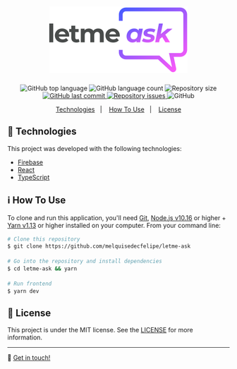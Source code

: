 <h1 align="center">
    <img alt="Let Me Ask" src="./.github/logo.svg" />
</h1>

<p align="center">
  <img alt="GitHub top language" src="https://img.shields.io/github/languages/top/melquisedecfelipe/letme-ask.svg">

  <img alt="GitHub language count" src="https://img.shields.io/github/languages/count/melquisedecfelipe/letme-ask.svg">

  <img alt="Repository size" src="https://img.shields.io/github/repo-size/melquisedecfelipe/letme-ask.svg">
  
  <a href="https://github.com/melquisedecfelipe/letme-ask/commits/master">
    <img alt="GitHub last commit" src="https://img.shields.io/github/last-commit/melquisedecfelipe/letme-ask.svg">
  </a>

  <a href="https://github.com/melquisedecfelipe/letme-ask/issues">
    <img alt="Repository issues" src="https://img.shields.io/github/issues/melquisedecfelipe/letme-ask.svg">
  </a>

  <img alt="GitHub" src="https://img.shields.io/github/license/melquisedecfelipe/letme-ask.svg">
</p>

<p align="center">
  <a href="#rocket-technologies">Technologies</a>&nbsp;&nbsp;&nbsp;|&nbsp;&nbsp;&nbsp;
  <a href="#information_source-how-to-use">How To Use</a>&nbsp;&nbsp;&nbsp;|&nbsp;&nbsp;&nbsp;
  <a href="#memo-license">License</a>
</p>

## :rocket: Technologies

This project was developed with the following technologies:

- [Firebase](https://firebase.google.com/)
- [React](https://reactjs.org)
- [TypeScript](https://www.typescriptlang.org/)

## :information_source: How To Use

To clone and run this application, you'll need [Git](https://git-scm.com), [Node.js v10.16](https://nodejs.org/) or higher + [Yarn v1.13](https://yarnpkg.com/) or higher installed on your computer. From your command line:

```bash
# Clone this repository
$ git clone https://github.com/melquisedecfelipe/letme-ask

# Go into the repository and install dependencies
$ cd letme-ask && yarn

# Run frontend
$ yarn dev
```

## :memo: License

This project is under the MIT license. See the [LICENSE](https://github.com/melquisedecfelipe/letme-ask/blob/master/LICENSE) for more information.

---

:wave: [Get in touch!](https://www.linkedin.com/in/melquisedecfelipe/)
